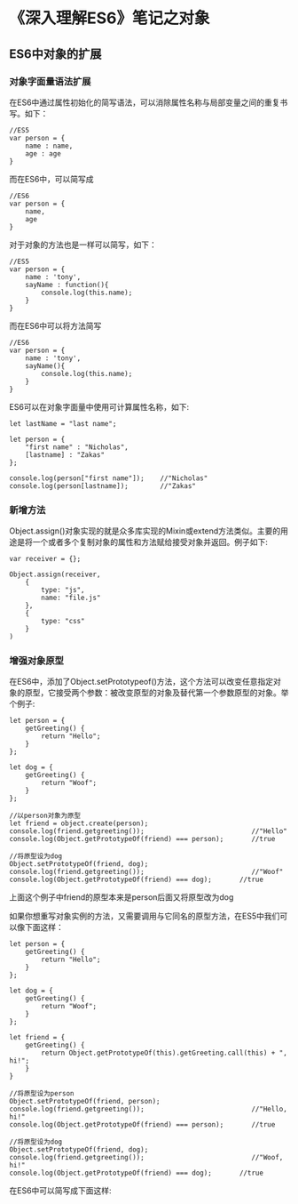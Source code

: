 

# 《深入理解ES6》笔记之对象

## ES6中对象的扩展

### 对象字面量语法扩展

在ES6中通过属性初始化的简写语法，可以消除属性名称与局部变量之间的重复书写。如下：

```
//ES5
var person = {
    name : name,
    age : age
}
```

而在ES6中，可以简写成

```
//ES6
var person = {
    name,
    age 
}
```

对于对象的方法也是一样可以简写，如下：

```
//ES5
var person = {
    name : 'tony',
    sayName : function(){
        console.log(this.name);
    }
}
```

而在ES6中可以将方法简写

```
//ES6
var person = {
    name : 'tony',
    sayName(){
        console.log(this.name);
    }
}
```

ES6可以在对象字面量中使用可计算属性名称，如下:

```
let lastName = "last name";

let person = {
    "first name" : "Nicholas",
    [lastname] : "Zakas"
};

console.log(person["first name"]);    //"Nicholas"
console.log(person[lastname]);        //"Zakas"
```

### 新增方法

Object.assign()对象实现的就是众多库实现的Mixin或extend方法类似。主要的用途是将一个或者多个复制对象的属性和方法赋给接受对象并返回。例子如下:

```
var receiver = {};

Object.assign(receiver,
    {
        type: "js",
        name: "file.js"
    },
    {
        type: "css"
    }
)
```

### 增强对象原型

在ES6中，添加了Object.setPrototypeof()方法，这个方法可以改变任意指定对象的原型，它接受两个参数：被改变原型的对象及替代第一个参数原型的对象。举个例子:

```
let person = {
    getGreeting() {
        return "Hello";
    }
};

let dog = {
    getGreeting() {
        return "Woof";
    }
};

//以person对象为原型
let friend = object.create(person); 
console.log(friend.getgreeting());                           //"Hello"
console.log(Object.getPrototypeOf(friend) === person);       //true

//将原型设为dog
Object.setPrototypeOf(friend, dog);
console.log(friend.getgreeting());                           //"Woof"
console.log(Object.getPrototypeOf(friend) === dog);       //true
```

上面这个例子中friend的原型本来是person后面又将原型改为dog

如果你想重写对象实例的方法，又需要调用与它同名的原型方法，在ES5中我们可以像下面这样：

```
let person = {
    getGreeting() {
        return "Hello";
    }
};

let dog = {
    getGreeting() {
        return "Woof";
    }
};

let friend = {
    getGreeting() {
        return Object.getPrototypeOf(this).getGreeting.call(this) + ", hi!";
    }
}

//将原型设为person
Object.setPrototypeOf(friend, person);
console.log(friend.getgreeting());                           //"Hello, hi!"
console.log(Object.getPrototypeOf(friend) === person);       //true

//将原型设为dog
Object.setPrototypeOf(friend, dog);
console.log(friend.getgreeting());                           //"Woof, hi!"
console.log(Object.getPrototypeOf(friend) === dog);       //true
```

在ES6中可以简写成下面这样:





















